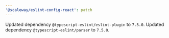 ```yaml
---
'@scaleway/eslint-config-react': patch
---
```


Updated dependency `@typescript-eslint/eslint-plugin` to `7.5.0`.
Updated dependency `@typescript-eslint/parser` to `7.5.0`.
